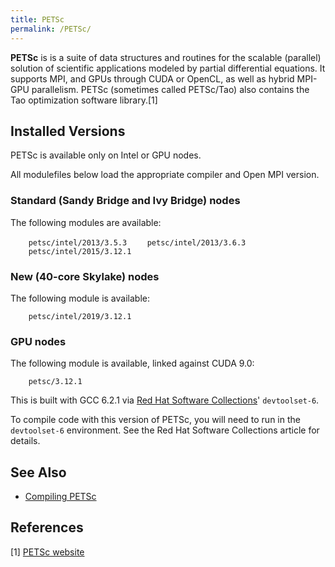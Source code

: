 ```yaml
---
title: PETSc
permalink: /PETSc/
---
```


**PETSc** is is a suite of data structures and routines for the scalable
(parallel) solution of scientific applications modeled by partial
differential equations. It supports MPI, and GPUs through CUDA or
OpenCL, as well as hybrid MPI-GPU parallelism. PETSc (sometimes called
PETSc/Tao) also contains the Tao optimization software library.[1]

Installed Versions
------------------

PETSc is available only on Intel or GPU nodes.

All modulefiles below load the appropriate compiler and Open MPI
version.

### Standard (Sandy Bridge and Ivy Bridge) nodes

The following modules are available:

`    petsc/intel/2013/3.5.3`
`    petsc/intel/2013/3.6.3`
`    petsc/intel/2015/3.12.1`

### New (40-core Skylake) nodes

The following module is available:

`    petsc/intel/2019/3.12.1`

### GPU nodes

The following module is available, linked against CUDA 9.0:

`    petsc/3.12.1`

This is built with GCC 6.2.1 via [Red Hat Software Collections](/Red_Hat_Software_Collections "wikilink")' `devtoolset-6`.

To compile code with this version of PETSc, you will need to run in the
`devtoolset-6` environment. See the Red Hat Software Collections article
for details.

See Also
--------

-   [Compiling PETSc](/Compiling_PETSc "wikilink")

References
----------

<references/>

[1] [PETSc website](https://www.mcs.anl.gov/petsc/)